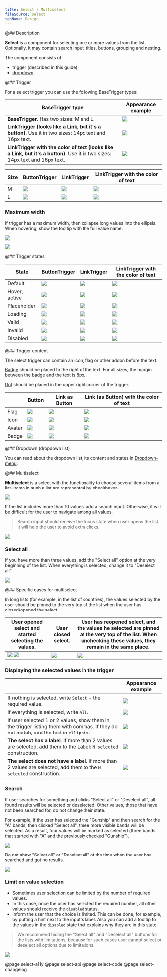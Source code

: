 ```yaml
---
title: Select / Multiselect
fileSource: select
tabName: Design
---
```


@## Description

**Select** is a component for selecting one or more values from the list. Optionally, it may contain search input, titles, buttons, grouping and nesting.

The component consists of:

- trigger (described in this guide);
- [dropdown](/components/dropdown-menu/).

@## Trigger

For a select trigger you can use the following BaseTrigger types:

| BaseTrigger type | Appearance example |
| ---------------- | ------------------ |
| **BaseTrigger**. Has two sizes: M and L. | ![](static/primary-default.png) |
| **LinkTrigger (looks like a Link, but it's a button)**. Use it in two sizes: 14px text and 16px text. | ![](static/inline-select-placeholder.png) |
| **LinkTrigger with the color of text (looks like a Link, but it's a button)**. Use it in two sizes: 14px text and 16px text. | ![](static/tertiary.png) |

| Size | ButtonTrigger                             | LinkTrigger                                | LinkTrigger with the color of text          |
| ---- | ----------------------------------------- | ------------------------------------------ | ------------------------------------------- |
| M    | ![](static/primary-select-m.png) | ![](static/inline-select-m.png) | ![](static/tertiary-select-m.png) |
| L    | ![](static/primary-select-l.png) | ![](static/inline-select-l.png) | ![](static/tertiary-select-l.png) |

### Maximum width

If trigger has a maximum width, then collapse long values into the ellipsis. When hovering, show the tooltip with the full value name.

![](static/content-sizes.png)

![](static/tooltip.png)

@## Trigger states

| State         | ButtonTrigger                                    | LinkTrigger                                                | LinkTrigger with the color of text                          |
| ------------- | ------------------------------------------------ | ---------------------------------------------------------- | ----------------------------------------------------------- |
| Default       | ![](static/primary-default.png)           | ![](static/inline-select-placeholder.png) | ![](static/tertiary-select-placeholder.png) |
| Hover, active | ![](static/primary-hover-active.png) | ![](static/inline-select-hover.png)         | ![](static/tertiary-select-hover.png)         |
| Placeholder   | ![](static/primary-placeholder.png)   | ![](static/inline-select-placeholder.png) | ![](static/tertiary-select-placeholder.png) |
| Loading       | ![](static/primary-loading.png)           | ![](static/inline-select-loading.png)     | ![](static/tertiary-select-loading.png)     |
| Valid         | ![](static/primary-valid.png)               | ![](static/inline-select-valid.png)         | ![](static/inline-select-valid.png)           |
| Invalid       | ![](static/primary-invalid.png)           | ![](static/inline-select-invalid.png)     | ![](static/inline-select-invalid.png)       |
| Disabled      | ![](static/primary-disabled.png)         | ![](static/inline-select-disabled.png)   | ![](static/tertiary-select-disabled.png)   |

@## Trigger content

The select trigger can contain an icon, flag or other addon before the text.

[Badge](/components/badge/) should be placed to the right of the text. For all sizes, the margin between the badge and the text is 8px.

[Dot](/components/dot/) should be placed in the upper right corner of the trigger.

|        | Button                             | Link as Button                              | Link (as Button) with the color of text                  |
| ------ | ---------------------------------- | ------------------------------------------- | -------------------------------------------- |
| Flag   | ![](static/flag-primary.png)   | ![](static/inline-flag.png)   | ![](static/tertiary-flag.png)   |
| Icon   | ![](static/icon-primary.png)   | ![](static/inline-icon.png)   | ![](static/tertiary-icon.png)   |
| Avatar | ![](static/pic-primary.png)     | ![](static/inline-pic.png)     | ![](static/tertiary-pic.png)     |
| Badge  | ![](static/badge-primary.png) | ![](static/inline-badge.png) | ![](static/tertiary-badge.png) |

@## Dropdown (dropdown list)

You can read about the dropdown list, its content and states in [Dropdown-menu](/components/dropdown-menu/).

@## Multiselect

**Multiselect** is a select with the functionality to choose several items from a list. Items in such a list are represented by checkboxes.

![](static/multiselect-default.png)

If the list includes more than 10 values, add a search input. Otherwise, it will be difficult for the user to navigate among all values.

> Search input should receive the focus state when user opens the list. It will help the user to avoid extra clicks.

![](static/multiselect-scroll.png)

### Select all

If you have more than three values, add the "Select all" option at the very beginning of the list. When everything is selected, change it to "Deselect all".

![](static/multiselect-all.png)

@## Specific cases for multiselect

In long lists (for example, in the list of countries), the values selected by the user should be pinned to the very top of the list when the user has closed/opened the select.

| User opened select and started selecting the values.                                                  | User closed select.                                | User has reopened select, and the values he selected are pinned at the very top of the list. When unchecking these values, they remain in the same place. |
| ----------------------------------------------------------------------------------------------------- | -------------------------------------------------- | --------------------------------------------------------------------------------------------------------------------------------------------------------- |
| ![](static/multiselect-flow-1.png) ![](static/multiselect-flow-2.png) | ![](static/multiselect-flow-3.png) | ![](static/multiselect-flow-4.png)                                                                                                        |

### Displaying the selected values in the trigger

|                                                                                                                                      | Appearance example                                       |
| ------------------------------------------------------------------------------------------------------------------------------------ | -------------------------------------------------------- |
| If nothing is selected, write `Select` + the required value.                                                                         | ![](static/multiselect-trigger-1.png) |
| If everything is selected, write `All`.                                                                                              | ![](static/multiselect-trigger-2.png) |
| If user selected 1 or 2 values, show them in the trigger listing them with commas. If they do not match, add the text in `ellipsis`. | ![](static/multiselect-trigger-3.png) |
| **The select has a label**. If more than 2 values are selected, add them to the Label: `N selected` construction.                    | ![](static/multiselect-trigger-4.png) |
| **The select does not have a label**. If more than 2 values are selected, add them to the `N selected` construction.                 | ![](static/multiselect-trigger-5.png) |

### Search

If user searches for something and clicks "Select all" or "Deselect all", all found results will be selected or deselected. Other values, those that have not been searched for, do not change their state.

For example, if the user has selected the "Gunship" and then search for the "A" bands, then clicked "Select all", three more visible bands will be selected. As a result, four values will be marked as selected (three bands that started with "A" and the previously checked "Gunship").

![](static/multiselect-something-found.png)

Do not show "Select all" or "Deselect all" at the time when the user has searched and got no results.

![](static/multiselect-nothing-found.png)

### Limit on value selection

- Sometimes user selection can be limited by the number of required values.
- In this case, once the user has selected the required number, all other values should receive the `disabled` status.
- Inform the user that the choice is limited. This can be done, for example, by putting a hint next to the input's label. Also you can add a tooltip to the values in the `disabled` state that explains why they are in this state.

> We recommend hiding the "Select all" and "Deselect all" buttons for the lists with limitations, because for such cases user cannot select or deselect all options due to limitations.

![](static/multiselect-limit.png)

@page select-a11y
@page select-api
@page select-code
@page select-changelog
